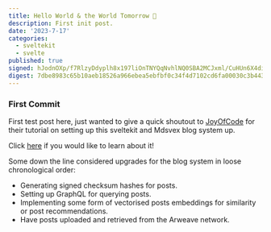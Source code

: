 ```yaml
---
title: Hello World & the World Tomorrow 👋
description: First init post.
date: '2023-7-17'
categories:
  - sveltekit
  - svelte
published: true
signed: hJodnOXp/f7RlzyDdyplh8x197liOnTNYQqNvhlNQ0SBA2MCJxml/CuHUn6X4di8zZzYwXoBV88yRswvwenztN9U1ZW2m3enuKxbNIUmEsC/MoVfWTsbf82p1ycDCqgS
digest: 7dbe8983c65b10aeb18526a966ebea5ebfbf0c34f4d7102cd6fa00030c3b4438
---
```


### First Commit
First test post here, just wanted to give a quick shoutout to [JoyOfCode](https://joyofcode.xyz/) for their tutorial on setting up this sveltekit and Mdsvex blog system up.

Click [here](https://joyofcode.xyz/sveltekit-markdown-blog#showing-a-single-post) if you would like to learn about it!

Some down the line considered upgrades for the blog system in loose chronological order:
- Generating signed checksum hashes for posts.
- Setting up GraphQL for querying posts.
- Implementing some form of vectorised posts embeddings for similarity or post recommendations.
- Have posts uploaded and retrieved from the Arweave network.
